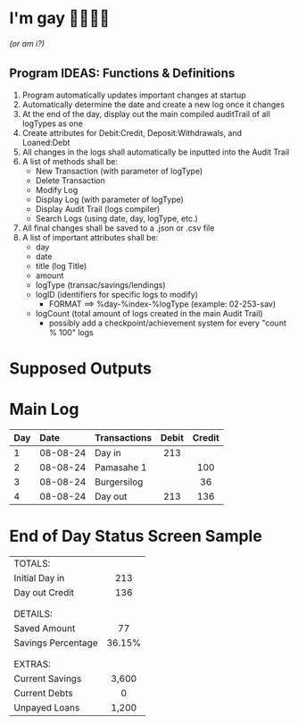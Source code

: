 # I'm gay 🦌🦌🦌🦌

###### (or am i?)

## Program IDEAS: Functions & Definitions

1. Program automatically updates important changes at startup
2. Automatically determine the date and create a new log once it changes
3. At the end of the day, display out the main compiled auditTrail of all logTypes as one
4. Create attributes for Debit:Credit, Deposit:Withdrawals, and Loaned:Debt
5. All changes in the logs shall automatically be inputted into the Audit Trail
6. A list of methods shall be:  
      - New Transaction (with parameter of logType)  
      - Delete Transaction  
      - Modify Log  
      - Display Log (with parameter of logType)  
      - Display Audit Trail (logs compiler)  
      - Search Logs (using date, day, logType, etc.)  
7. All final changes shall be saved to a .json or .csv file
8. A list of important attributes shall be:  
      - day  
      - date  
      - title (log Title)  
      - amount  
      - logType (transac/savings/lendings)  
      - logID (identifiers for specific logs to modify)  
        - FORMAT ==> %day-%index-%logType (example: 02-253-sav)  
      - logCount (total amount of logs created in the main Audit Trail)  
        - possibly add a checkpoint/achievement system for every "count % 100" logs  

# Supposed Outputs

# Main Log

| Day | Date     | Transactions | Debit   | Credit   |
| --- | :----    | :----------- | :-----: | :------: |
| 1   | 08-08-24 | Day in       | 213     |          |
| 2   | 08-08-24 | Pamasahe 1   |         | 100      |
| 3   | 08-08-24 | Burgersilog  |         | 36       |
| 4   | 08-08-24 | Day out      | 213     | 136      |

# End of Day Status Screen Sample

<!-- <code> -->

|                    |         |
| :----------------- | :-----: |
| TOTALS:            |         |
| Initial Day in     | 213     |
| Day out Credit     | 136     |
|                    |         |
|                    |         |
| DETAILS:           |         |
| Saved Amount       | 77      |
| Savings Percentage | 36.15%  | 
|                    |         |
|                    |         |
| EXTRAS:            |         |
| Current Savings    | 3,600   |
| Current Debts      | 0       |
| Unpayed Loans      | 1,200   |

<!-- </code> -->
